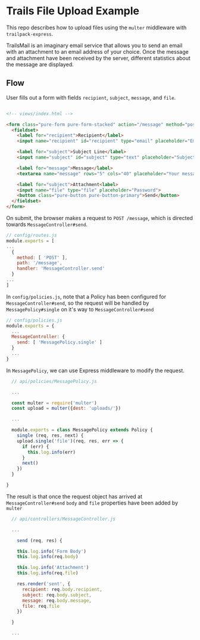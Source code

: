 # Trails File Upload Example

This repo describes how to upload files using the `multer` middleware with `trailpack-express`.

TrailsMail is an imaginary email service that allows you to send an email with an attachment to an email address of your choice.  Once the message and attachment have been received by the server, different statistics about the message are displayed.

## Flow

User fills out a form with fields `recipient`, `subject`, `message`, and `file`.  
```html

<!-- views/index.html -->

<form class="pure-form pure-form-stacked" action="/message" method="post" enctype="multipart/form-data">
  <fieldset>
    <label for="recipient">Recipient</label>
    <input name="recipient" id="recipient" type="email" placeholder="Email">

    <label for="subject">Subject Line</label>
    <input name="subject" id="subject" type="text" placeholder="Subject Line">

    <label for="message">Message</label>
    <textarea name="message" rows="5" cols="40" placeholder="Your message here"></textarea>

    <label for="subject">Attachment<label>
    <input name="file" type="file" placeholder="Password">
    <button class="pure-button pure-button-primary">Send</button>
  </fieldset>
</form>
```

On submit, the browser makes a request to `POST /message`, which is directed towards `MessageController#send`.

```js
// config/routes.js
module.exports = [
...
  {
    method: [ 'POST' ],
    path: '/message',
    handler: 'MessageController.send'
  }
...
]
```

In `config/policies.js`, note that a Policy has been configured for `MessageController#send`, so the request will be handled by `MessagePolicy#single` on it's way to `MessageController#send`
```js
// config/policies.js
module.exports = {
  ...
  MessageController: {
    send: [ 'MessagePolicy.single' ]
  }
  ...
}
```

In `MessagePolicy`, we can use Express middleware to modify the request.

```js
  // api/policies/MessagePolicy.js

  ...

  const multer = require('multer')
  const upload = multer({dest: 'uploads/'})

  ...

  module.exports = class MessagePolicy extends Policy {
    single (req, res, next) {
    upload.single('file')(req, res, err => {
      if (err) {
        this.log.info(err)
      }
      next()
    })
  }

}

```

The result is that once the request object has arrived at `MessageController#send` `body` and `file` properties have been added by `multer`

```js
  // api/controllers/MessageController.js

  ...

    send (req, res) {

    this.log.info('Form Body')
    this.log.info(req.body)

    this.log.info('Attachment')
    this.log.info(req.file)

    res.render('sent', {
      recipient: req.body.recipient,
      subject: req.body.subject,
      message: req.body.message,
      file: req.file
    })

  }

  ...

```
